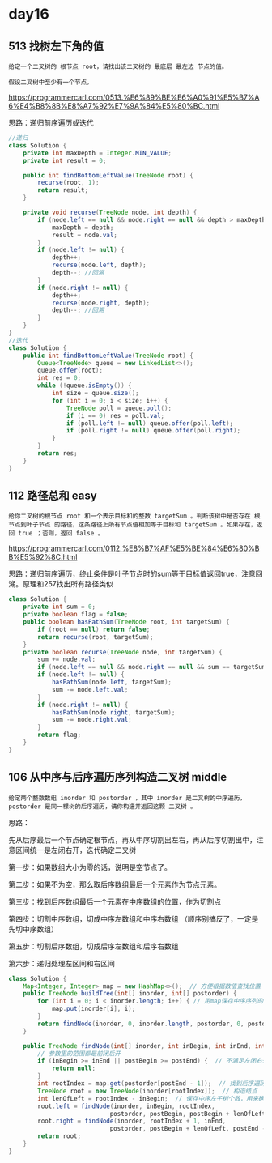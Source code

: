 # day16

## 513 找树左下角的值
```
给定一个二叉树的 根节点 root，请找出该二叉树的 最底层 最左边 节点的值。

假设二叉树中至少有一个节点。
```
https://programmercarl.com/0513.%E6%89%BE%E6%A0%91%E5%B7%A6%E4%B8%8B%E8%A7%92%E7%9A%84%E5%80%BC.html

思路：递归前序遍历或迭代
```java
//递归
class Solution {
    private int maxDepth = Integer.MIN_VALUE;
    private int result = 0;

    public int findBottomLeftValue(TreeNode root) {
        recurse(root, 1);
        return result;
    }

    private void recurse(TreeNode node, int depth) {
        if (node.left == null && node.right == null && depth > maxDepth) {
            maxDepth = depth;
            result = node.val;
        }
        if (node.left != null) {
            depth++;
            recurse(node.left, depth);
            depth--; //回溯
        }
        if (node.right != null) {
            depth++;
            recurse(node.right, depth);
            depth--; //回溯
        }
    }
}
//迭代
class Solution {
    public int findBottomLeftValue(TreeNode root) {
        Queue<TreeNode> queue = new LinkedList<>();
        queue.offer(root);
        int res = 0;
        while (!queue.isEmpty()) {
            int size = queue.size();
            for (int i = 0; i < size; i++) {
                TreeNode poll = queue.poll();
                if (i == 0) res = poll.val;
                if (poll.left != null) queue.offer(poll.left);
                if (poll.right != null) queue.offer(poll.right);
            }
        }
        return res;
    }
}
```

## 112 路径总和 easy
```
给你二叉树的根节点 root 和一个表示目标和的整数 targetSum 。判断该树中是否存在 根节点到叶子节点 的路径，这条路径上所有节点值相加等于目标和 targetSum 。如果存在，返回 true ；否则，返回 false 。
```
https://programmercarl.com/0112.%E8%B7%AF%E5%BE%84%E6%80%BB%E5%92%8C.html

思路：递归前序遍历，终止条件是叶子节点时的sum等于目标值返回true，注意回溯。原理和257找出所有路径类似
```java
class Solution {
    private int sum = 0;
    private boolean flag = false;
    public boolean hasPathSum(TreeNode root, int targetSum) {
        if (root == null) return false;
        return recurse(root, targetSum);
    }
    private boolean recurse(TreeNode node, int targetSum) {
        sum += node.val;
        if (node.left == null && node.right == null && sum == targetSum) flag = true;
        if (node.left != null) {
            hasPathSum(node.left, targetSum);
            sum -= node.left.val;
        }
        if (node.right != null) {
            hasPathSum(node.right, targetSum);
            sum -= node.right.val;
        }
        return flag;
    }
}
```

## 106 从中序与后序遍历序列构造二叉树 middle
```
给定两个整数数组 inorder 和 postorder ，其中 inorder 是二叉树的中序遍历， postorder 是同一棵树的后序遍历，请你构造并返回这颗 二叉树 。
```

思路：

先从后序最后一个节点确定根节点，再从中序切割出左右，再从后序切割出中，注意区间统一是左闭右开，迭代确定二叉树

第一步：如果数组大小为零的话，说明是空节点了。

第二步：如果不为空，那么取后序数组最后一个元素作为节点元素。

第三步：找到后序数组最后一个元素在中序数组的位置，作为切割点

第四步：切割中序数组，切成中序左数组和中序右数组 （顺序别搞反了，一定是先切中序数组）

第五步：切割后序数组，切成后序左数组和后序右数组

第六步：递归处理左区间和右区间
```java
class Solution {
    Map<Integer, Integer> map = new HashMap<>();  // 方便根据数值查找位置
    public TreeNode buildTree(int[] inorder, int[] postorder) {
        for (int i = 0; i < inorder.length; i++) { // 用map保存中序序列的数值对应位置
            map.put(inorder[i], i);
        }
        return findNode(inorder, 0, inorder.length, postorder, 0, postorder.length);  // 前闭后开
    }

    public TreeNode findNode(int[] inorder, int inBegin, int inEnd, int[] postorder, int postBegin, int postEnd) {
        // 参数里的范围都是前闭后开
        if (inBegin >= inEnd || postBegin >= postEnd) {  // 不满足左闭右开，说明没有元素，返回空树
            return null;
        }
        int rootIndex = map.get(postorder[postEnd - 1]);  // 找到后序遍历的最后一个元素在中序遍历中的位置
        TreeNode root = new TreeNode(inorder[rootIndex]);  // 构造结点
        int lenOfLeft = rootIndex - inBegin;  // 保存中序左子树个数，用来确定后序数列的个数
        root.left = findNode(inorder, inBegin, rootIndex,
                            postorder, postBegin, postBegin + lenOfLeft); //用左中序、左后序构造左子树
        root.right = findNode(inorder, rootIndex + 1, inEnd,
                            postorder, postBegin + lenOfLeft, postEnd - 1); //用右中序、右后序构造右子树
        return root;
    }
}
```